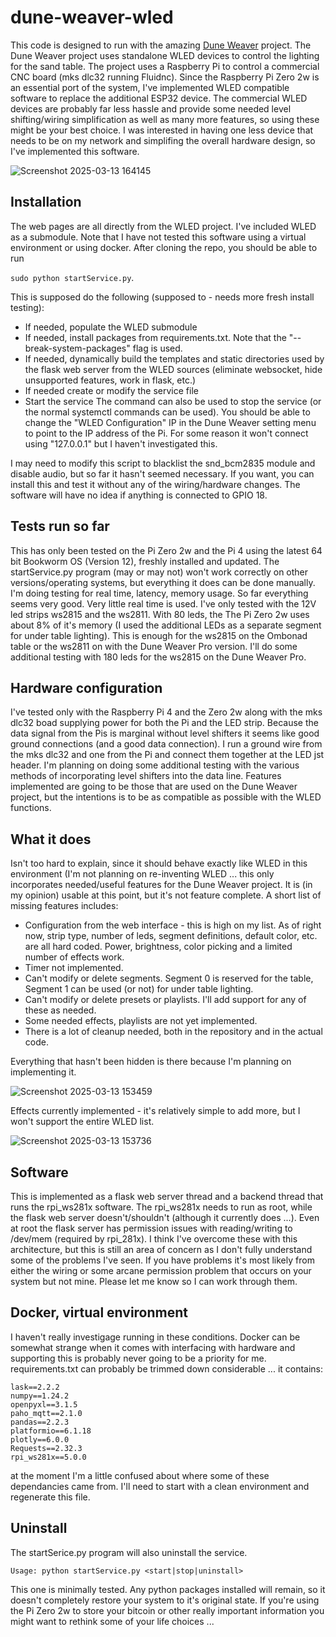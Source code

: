 # dune-weaver-wled


This code is designed to run with the amazing [Dune Weaver](https://github.com/tuanchris/dune-weaver) project.  The Dune Weaver project uses standalone WLED devices to control the lighting for the sand table.   The project uses a Raspberry Pi to control a commercial CNC board (mks dlc32 running Fluidnc).   Since the Raspberry Pi Zero 2w is an essential port of the system, I've implemented WLED compatible software to replace the additional ESP32 device.  The commercial WLED devices are probably far less hassle and provide some needed level shifting/wiring simplification as well as many more features, so using these might be your best choice.   I was interested in having one less device that needs to be on my network and simplifing the overall hardware design, so I've implemented this software.

![Screenshot 2025-03-13 164145](https://github.com/user-attachments/assets/1a2445e7-8293-41fc-a84b-e79efbb004a6)


## Installation

The web pages are all directly from the WLED project.  I've included WLED as a submodule. Note that I have not tested this software using a virtual environment or using docker.  After cloning the repo, you should be able to run 

```sudo python startService.py```.  

This is supposed do the following (supposed to - needs more fresh install testing):
* If needed, populate the WLED submodule
* If needed, install packages from requirements.txt.  Note that the "--break-system-packages" flag is used.
* If needed, dynamically build the templates and static directories used by the flask web server from the WLED sources (eliminate websocket, hide unsupported features, work in flask, etc.) 
* If needed create or modify the service file
* Start the service
The command can also be used to stop the service (or the normal systemctl commands can be used).   You should be able to change the "WLED Configuration" IP in the Dune Weaver setting menu to point to the IP address of the Pi.  For some reason it won't connect using "127.0.0.1" but I haven't investigated this.

I may need to  modify this script to blacklist the snd_bcm2835 module and disable audio, but so far it hasn't seemed necessary.   If you want, you can install this and test it without any of the wiring/hardware changes.   The software will have no idea if anything is connected to GPIO 18.

## Tests run so far
This has only been tested on the Pi Zero 2w and the Pi 4 using the latest 64 bit Bookworm OS (Version 12), freshly installed and updated.   The startService.py program (may or may not) won't work correctly on other versions/operating systems, but everything it does can be done manually.   I'm doing testing for real time, latency, memory usage.  So far everything seems very good.  Very little real time is used.  I've only tested with the 12V led strips ws2815 and the ws2811.   With 80 leds,  the The Pi Zero 2w uses about 8% of it's memory (I used the additional LEDs as a separate segment for under table lighting).   This is enough for the ws2815 on the Ombonad table or the ws2811 on with the Dune Weaver Pro version.   I'll do some additional testing with 180 leds for the ws2815 on the Dune Weaver Pro.

## Hardware configuration
I've tested only with the Raspberry Pi 4 and the Zero 2w along with the mks dlc32 boad supplying power for both the Pi and the LED strip.   Because the data signal from the Pis is marginal without level shifters it seems like good ground connections (and a good data connection).  I run a ground wire from the mks dlc32 and one from the Pi and connect them together at the LED jst header.   I'm planning on doing some additional testing with the various methods of incorporating level shifters into the data line.
Features implemented are going to be those that are used on the Dune Weaver project, but the intentions is to be as compatible as possible with the WLED functions.

## What it does
Isn't too hard to explain, since it should behave exactly like WLED in this environment (I'm not planning on re-inventing WLED ... this only incorporates needed/useful features for the Dune Weaver project.   It is (in my opinion) usable at this point, but it's not feature complete.  A short list of missing features includes:

* Configuration from the web interface - this is high on my list.  As of right now, strip type, number of leds, segment definitions, default color, etc. are all hard coded.  Power, brightness, color picking and a limited number of effects work.
* Timer not implemented.
* Can't modify or delete segments.  Segment 0 is reserved for the table, Segment 1 can be used (or not) for under table lighting.  
* Can't modify or delete presets or playlists.  I'll add support for any of these as needed.
* Some needed effects, playlists are not yet implemented.
* There is a lot of cleanup needed, both in the repository and in the actual code.

Everything that hasn't been hidden is there  because I'm planning on implementing it.

![Screenshot 2025-03-13 153459](https://github.com/user-attachments/assets/d07e8e04-9c14-45f4-9f9e-44ea58be0062)


Effects currently implemented - it's relatively simple to add more, but I won't support the entire WLED list.

![Screenshot 2025-03-13 153736](https://github.com/user-attachments/assets/a71a28f3-fded-46dc-bcdf-b3394b0f462a)



## Software

This is implemented as a flask web server thread and a backend thread that runs the rpi_ws281x software.  The rpi_ws281x needs to run as root, while the flask web server doesn't/shouldn't (although it currently does ...).   Even at root the flask server has permission issues with reading/writing to /dev/mem (required by rpi_281x).  I think I've overcome these with this architecture, but this is still an area of concern as I don't fully understand some of the problems I've seen.  If you have problems it's most likely from either the wiring or some arcane permission problem that occurs on your system but not mine.  Please let me know so I can work through them.

## Docker, virtual environment

I haven't really investigage running in these conditions.   Docker can be somewhat strange when it comes with interfacing with hardware and supporting this is probably never going to be a priority for me.  requirements.txt can probably be trimmed down considerable ... it contains:
```
lask==2.2.2
numpy==1.24.2
openpyxl==3.1.5
paho_mqtt==2.1.0
pandas==2.2.3
platformio==6.1.18
plotly==6.0.0
Requests==2.32.3
rpi_ws281x==5.0.0
```
at the moment I'm a little confused about where some of these dependancies came from.  I'll need to start with a clean environment and regenerate this file.

## Uninstall

The startSerice.py program will also uninstall the service.
```
Usage: python startService.py <start|stop|uninstall>
```

This one is minimally tested.   Any python packages installed will remain, so it doesn't completely restore your system to it's original state.  If you're using the Pi Zero 2w to store your bitcoin or other really important information you might want to rethink some of your life choices ...


